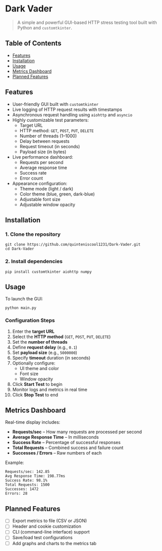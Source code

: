 # Dark Vader

> A simple and powerful GUI-based HTTP stress testing tool built with Python and `customtkinter`.

## Table of Contents

- [Features](#features)
- [Installation](#installation)
- [Usage](#usage)
- [Metrics Dashboard](#metrics-dashboard)
- [Planned Features](#planned-features)

## Features

- User-friendly GUI built with `customtkinter`
- Live logging of HTTP request results with timestamps
- Asynchronous request handling using `aiohttp` and `asyncio`
- Highly customizable test parameters:
  - Target URL
  - HTTP method: `GET`, `POST`, `PUT`, `DELETE`
  - Number of threads (1–1000)
  - Delay between requests
  - Request timeout (in seconds)
  - Payload size (in bytes)
- Live performance dashboard:
  - Requests per second
  - Average response time
  - Success rate
  - Error count
- Appearance configuration:
  - Theme mode (light / dark)
  - Color theme (blue, green, dark-blue)
  - Adjustable font size
  - Adjustable window opacity

## Installation

### 1. Clone the repository

```
git clone https://github.com/quinteniscool1231/Dark-Vader.git
cd Dark-Vader
```

### 2. Install dependencies

```
pip install customtkinter aiohttp numpy
```

## Usage

To launch the GUI:

```
python main.py
```

### Configuration Steps

1. Enter the **target URL**
2. Select the **HTTP method** (`GET`, `POST`, `PUT`, `DELETE`)
3. Set the **number of threads**
4. Define **request delay** (e.g., `0.1`)
5. Set **payload size** (e.g., `5000000`)
6. Specify **timeout** duration (in seconds)
7. Optionally configure:
   - UI theme and color
   - Font size
   - Window opacity
8. Click **Start Test** to begin
9. Monitor logs and metrics in real time
10. Click **Stop Test** to end

## Metrics Dashboard

Real-time display includes:

- **Requests/sec** – How many requests are processed per second
- **Average Response Time** – In milliseconds
- **Success Rate** – Percentage of successful responses
- **Total Requests** – Combined success and failure count
- **Successes / Errors** – Raw numbers of each

Example:

```
Requests/sec: 142.85
Avg Response Time: 198.77ms
Success Rate: 98.1%
Total Requests: 1500
Successes: 1472
Errors: 28
```

## Planned Features

- [ ] Export metrics to file (CSV or JSON)
- [ ] Header and cookie customization
- [ ] CLI (command-line interface) support
- [ ] Save/load test configurations
- [ ] Add graphs and charts to the metrics tab
